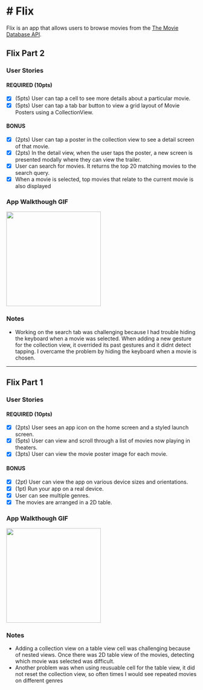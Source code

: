# # Flix

Flix is an app that allows users to browse movies from the [The Movie Database API](http://docs.themoviedb.apiary.io/#).

## Flix Part 2

### User Stories

#### REQUIRED (10pts)
- [x] (5pts) User can tap a cell to see more details about a particular movie.
- [x] (5pts) User can tap a tab bar button to view a grid layout of Movie Posters using a CollectionView.

#### BONUS
- [x] (2pts) User can tap a poster in the collection view to see a detail screen of that movie.
- [x] (2pts) In the detail view, when the user taps the poster, a new screen is presented modally where they can view the trailer.
- [x] User can search for movies. It returns the top 20 matching movies to the search query.
- [X] When a movie is selected, top movies that relate to the current movie is also displayed

### App Walkthough GIF
<img src="http://g.recordit.co/8s9PTqHZyz.gif" width=250><br>

### Notes
- Working on the search tab was challenging because I had trouble hiding the keyboard when a movie was selected. When adding a new gesture for the collection view, it overrided its past gestures and it didnt detect tapping. I overcame the problem by hiding the keyboard when a movie is chosen.

---

## Flix Part 1

### User Stories

#### REQUIRED (10pts)
- [x] (2pts) User sees an app icon on the home screen and a styled launch screen.
- [x] (5pts) User can view and scroll through a list of movies now playing in theaters.
- [x] (3pts) User can view the movie poster image for each movie.

#### BONUS
- [x] (2pt) User can view the app on various device sizes and orientations.
- [x] (1pt) Run your app on a real device.
- [x] User can see multiple genres.
- [x] The movies are arranged in a 2D table.

### App Walkthough GIF
<img src="http://g.recordit.co/w5LcYruqEn.gif" width=250><br>

### Notes
- Adding a collection view on a table view cell was challenging because of nested views. Once there was 2D table view of the movies, detecting which movie was selected was difficult. 
- Another problem was when using reusuable cell for the table view, it did not reset the collection view, so often times I would see repeated movies on different genres
